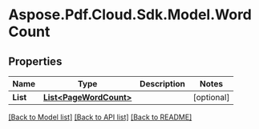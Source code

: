 # Aspose.Pdf.Cloud.Sdk.Model.WordCount
## Properties

Name | Type | Description | Notes
------------ | ------------- | ------------- | -------------
**List** | [**List&lt;PageWordCount&gt;**](PageWordCount.md) |  | [optional] 

[[Back to Model list]](../README.md#documentation-for-models) [[Back to API list]](../README.md#documentation-for-api-endpoints) [[Back to README]](../README.md)

